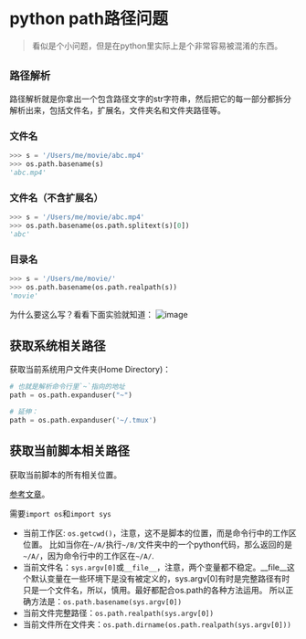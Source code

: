 # python path路径问题
> 看似是个小问题，但是在python里实际上是个非常容易被混淆的东西。

## `路径解析`
路径解析就是你拿出一个包含路径文字的str字符串，然后把它的每一部分都拆分解析出来，包括文件名，扩展名，文件夹名和文件夹路径等。

### 文件名
```py
>>> s = '/Users/me/movie/abc.mp4'
>>> os.path.basename(s)
'abc.mp4'
```


### 文件名（不含扩展名）
```py
>>> s = '/Users/me/movie/abc.mp4'
>>> os.path.basename(os.path.splitext(s)[0])
'abc'
```

### 目录名
```py
>>> s = '/Users/me/movie/'
>>> os.path.basename(os.path.realpath(s))
'movie'
```
为什么要这么写？看看下面实验就知道：
![image](https://user-images.githubusercontent.com/14041622/40163558-b548fa8e-59e9-11e8-8c07-41462fefc9a5.png)

## 获取系统相关路径

获取当前系统用户文件夹(Home Directory)：
```py
# 也就是解析命令行里`~`指向的地址
path = os.path.expanduser("~")

# 延伸：
path = os.path.expanduser('~/.tmux')
```

## 获取当前脚本相关路径
获取当前脚本的所有相关位置。

[参考文章](https://stackoverflow.com/questions/4934806/how-can-i-find-scripts-directory-with-python)。

需要`import os`和`import sys`
- 当前工作区: `os.getcwd()`，注意，这不是脚本的位置，而是命令行中的工作区位置。
比如当你在`~/A/`执行`~/B/`文件夹中的一个python代码，那么返回的是`~/A/`，因为命令行中的工作区在`~/A/`.
- 当前文件名：`sys.argv[0]`或`__file__`，注意，两个变量都不稳定。__file__这个默认变量在一些环境下是没有被定义的，sys.argv[0]有时是完整路径有时只是一个文件名，所以，慎用。最好都配合os.path的各种方法运用。
所以正确方法是：`os.path.basename(sys.argv[0])`
- 当前文件完整路径：`os.path.realpath(sys.argv[0])`
- 当前文件所在文件夹：`os.path.dirname(os.path.realpath(sys.argv[0]))`